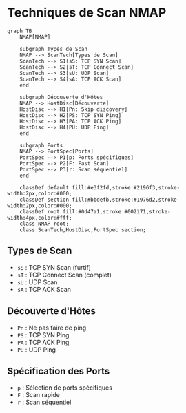 # Techniques de Scan NMAP

```mermaid
graph TB
    NMAP[NMAP]
    
    subgraph Types de Scan
    NMAP --> ScanTech[Types de Scan]
    ScanTech --> S1[sS: TCP SYN Scan]
    ScanTech --> S2[sT: TCP Connect Scan]
    ScanTech --> S3[sU: UDP Scan]
    ScanTech --> S4[sA: TCP ACK Scan]
    end
    
    subgraph Découverte d'Hôtes
    NMAP --> HostDisc[Découverte]
    HostDisc --> H1[Pn: Skip discovery]
    HostDisc --> H2[PS: TCP SYN Ping]
    HostDisc --> H3[PA: TCP ACK Ping]
    HostDisc --> H4[PU: UDP Ping]
    end
    
    subgraph Ports
    NMAP --> PortSpec[Ports]
    PortSpec --> P1[p: Ports spécifiques]
    PortSpec --> P2[F: Fast Scan]
    PortSpec --> P3[r: Scan séquentiel]
    end

    classDef default fill:#e3f2fd,stroke:#2196f3,stroke-width:2px,color:#000;
    classDef section fill:#bbdefb,stroke:#1976d2,stroke-width:2px,color:#000;
    classDef root fill:#0d47a1,stroke:#002171,stroke-width:4px,color:#fff;
    class NMAP root;
    class ScanTech,HostDisc,PortSpec section;
```

## Types de Scan
- `sS` : TCP SYN Scan (furtif)
- `sT` : TCP Connect Scan (complet)
- `sU` : UDP Scan
- `sA` : TCP ACK Scan

## Découverte d'Hôtes
- `Pn` : Ne pas faire de ping
- `PS` : TCP SYN Ping
- `PA` : TCP ACK Ping
- `PU` : UDP Ping

## Spécification des Ports
- `p` : Sélection de ports spécifiques
- `F` : Scan rapide
- `r` : Scan séquentiel
